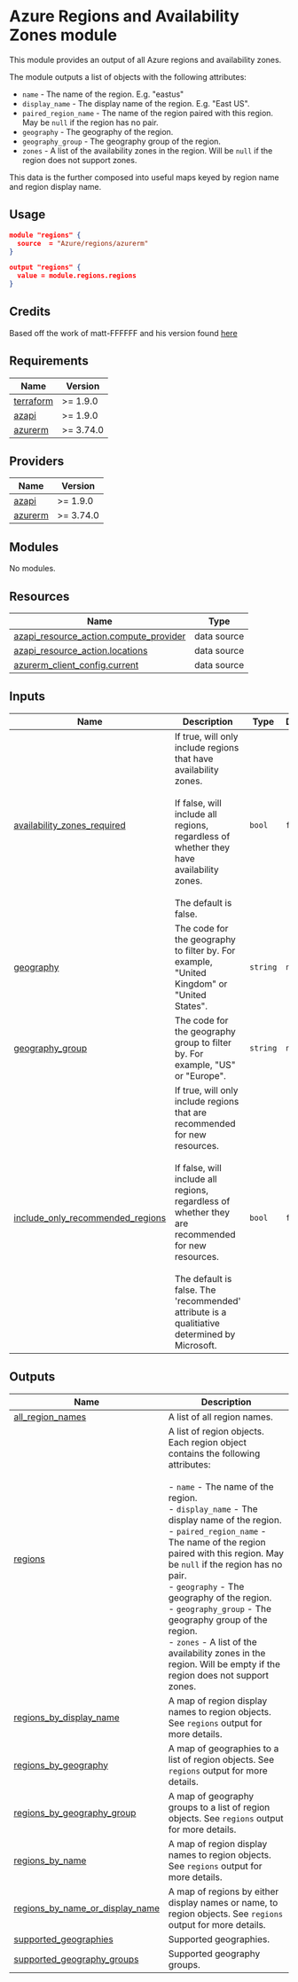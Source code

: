 # Azure Regions and Availability Zones module

This module provides an output of all Azure regions and availability zones.

The module outputs a list of objects with the following attributes:

- `name` - The name of the region. E.g. "eastus"
- `display_name` - The display name of the region. E.g. "East US".
- `paired_region_name` - The name of the region paired with this region.  May be `null` if the region has no pair.
- `geography` - The geography of the region.
- `geography_group` - The geography group of the region.
- `zones` - A list of the availability zones in the region. Will be `null` if the region does not support zones.

This data is the further composed into useful maps keyed by region name and region display name.

## Usage

```json
module "regions" {
  source  = "Azure/regions/azurerm"
}

output "regions" {
  value = module.regions.regions
}
```

## Credits

Based off the work of matt-FFFFFF and his version found [here](https://github.com/Azure/terraform-azurerm-regions)

<!-- BEGIN_TF_DOCS -->
## Requirements

| Name | Version |
|------|---------|
| <a name="requirement_terraform"></a> [terraform](#requirement\_terraform) | >= 1.9.0 |
| <a name="requirement_azapi"></a> [azapi](#requirement\_azapi) | >= 1.9.0 |
| <a name="requirement_azurerm"></a> [azurerm](#requirement\_azurerm) | >= 3.74.0 |

## Providers

| Name | Version |
|------|---------|
| <a name="provider_azapi"></a> [azapi](#provider\_azapi) | >= 1.9.0 |
| <a name="provider_azurerm"></a> [azurerm](#provider\_azurerm) | >= 3.74.0 |

## Modules

No modules.

## Resources

| Name | Type |
|------|------|
| [azapi_resource_action.compute_provider](https://registry.terraform.io/providers/azure/azapi/latest/docs/data-sources/resource_action) | data source |
| [azapi_resource_action.locations](https://registry.terraform.io/providers/azure/azapi/latest/docs/data-sources/resource_action) | data source |
| [azurerm_client_config.current](https://registry.terraform.io/providers/hashicorp/azurerm/latest/docs/data-sources/client_config) | data source |

## Inputs

| Name | Description | Type | Default | Required |
|------|-------------|------|---------|:--------:|
| <a name="input_availability_zones_required"></a> [availability\_zones\_required](#input\_availability\_zones\_required) | If true, will only include regions that have availability zones.<br><br>  If false, will include all regions, regardless of whether they have availability zones.<br><br>  The default is false. | `bool` | `false` | no |
| <a name="input_geography"></a> [geography](#input\_geography) | The code for the geography to filter by. For example, "United Kingdom" or "United States". | `string` | `null` | no |
| <a name="input_geography_group"></a> [geography\_group](#input\_geography\_group) | The code for the geography group to filter by. For example, "US" or "Europe". | `string` | `null` | no |
| <a name="input_include_only_recommended_regions"></a> [include\_only\_recommended\_regions](#input\_include\_only\_recommended\_regions) | If true, will only include regions that are recommended for new resources.<br><br>  If false, will include all regions, regardless of whether they are recommended for new resources.<br><br>  The default is false. The 'recommended' attribute is a qualitiative determined by Microsoft. | `bool` | `false` | no |

## Outputs

| Name | Description |
|------|-------------|
| <a name="output_all_region_names"></a> [all\_region\_names](#output\_all\_region\_names) | A list of all region names. |
| <a name="output_regions"></a> [regions](#output\_regions) | A list of region objects. Each region object contains the following attributes:<br><br>- `name` - The name of the region.<br>- `display_name` - The display name of the region.<br>- `paired_region_name` - The name of the region paired with this region. May be `null` if the region has no pair.<br>- `geography` - The geography of the region.<br>- `geography_group` - The geography group of the region.<br>- `zones` - A list of the availability zones in the region. Will be empty if the region does not support zones. |
| <a name="output_regions_by_display_name"></a> [regions\_by\_display\_name](#output\_regions\_by\_display\_name) | A map of region display names to region objects. See `regions` output for more details. |
| <a name="output_regions_by_geography"></a> [regions\_by\_geography](#output\_regions\_by\_geography) | A map of geographies to a list of region objects. See `regions` output for more details. |
| <a name="output_regions_by_geography_group"></a> [regions\_by\_geography\_group](#output\_regions\_by\_geography\_group) | A map of geography groups to a list of region objects. See `regions` output for more details. |
| <a name="output_regions_by_name"></a> [regions\_by\_name](#output\_regions\_by\_name) | A map of region display names to region objects. See `regions` output for more details. |
| <a name="output_regions_by_name_or_display_name"></a> [regions\_by\_name\_or\_display\_name](#output\_regions\_by\_name\_or\_display\_name) | A map of regions by either display names or name, to region objects. See `regions` output for more details. |
| <a name="output_supported_geographies"></a> [supported\_geographies](#output\_supported\_geographies) | Supported geographies. |
| <a name="output_supported_geography_groups"></a> [supported\_geography\_groups](#output\_supported\_geography\_groups) | Supported geography groups. |
<!-- END_TF_DOCS -->